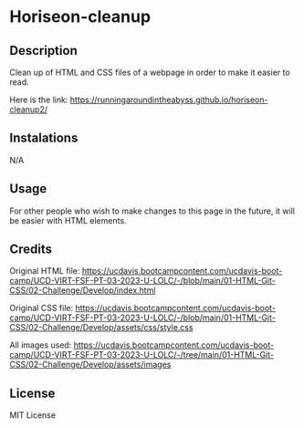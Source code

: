 # Horiseon-cleanup

## Description

Clean up of HTML and CSS files of a webpage in order to make it easier to read.

Here is the link: https://runningaroundintheabyss.github.io/horiseon-cleanup2/
## Instalations

N/A

## Usage

For other people who wish to make changes to this page in the future, it will be easier with HTML elements.

## Credits

Original HTML file: https://ucdavis.bootcampcontent.com/ucdavis-boot-camp/UCD-VIRT-FSF-PT-03-2023-U-LOLC/-/blob/main/01-HTML-Git-CSS/02-Challenge/Develop/index.html

Original CSS file: https://ucdavis.bootcampcontent.com/ucdavis-boot-camp/UCD-VIRT-FSF-PT-03-2023-U-LOLC/-/blob/main/01-HTML-Git-CSS/02-Challenge/Develop/assets/css/style.css

All images used: https://ucdavis.bootcampcontent.com/ucdavis-boot-camp/UCD-VIRT-FSF-PT-03-2023-U-LOLC/-/tree/main/01-HTML-Git-CSS/02-Challenge/Develop/assets/images

## License

MIT License

